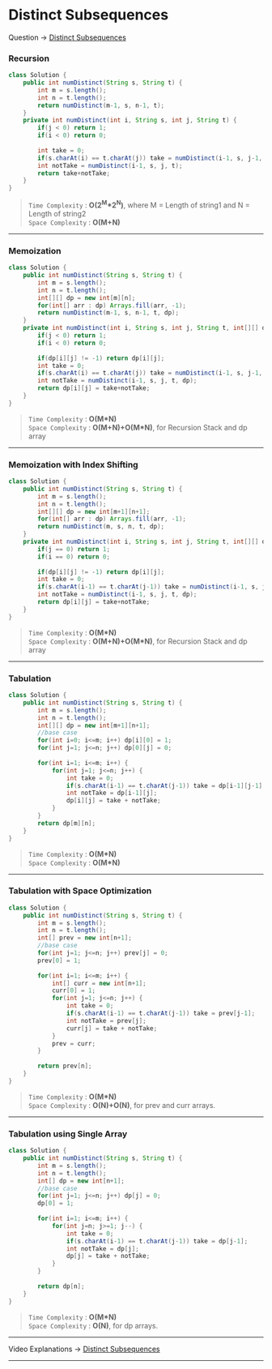 # Distinct Subsequences
Question -> [Distinct Subsequences](https://leetcode.com/problems/distinct-subsequences/)    

### Recursion
```java
class Solution {
    public int numDistinct(String s, String t) {
        int m = s.length();
        int n = t.length();
        return numDistinct(m-1, s, n-1, t);
    }
    private int numDistinct(int i, String s, int j, String t) {
        if(j < 0) return 1;
        if(i < 0) return 0;
        
        int take = 0;
        if(s.charAt(i) == t.charAt(j)) take = numDistinct(i-1, s, j-1, t);
        int notTake = numDistinct(i-1, s, j, t);
        return take+notTake;
    }
}
```           
> `Time Complexity` : **O(2<sup>M</sup>\*2<sup>N</sup>)**, where M = Length of string1 and N = Length of string2          
> `Space Complexity` : **O(M+N)**    
---
### Memoization
```java
class Solution {
    public int numDistinct(String s, String t) {
        int m = s.length();
        int n = t.length();
        int[][] dp = new int[m][n];
        for(int[] arr : dp) Arrays.fill(arr, -1);
        return numDistinct(m-1, s, n-1, t, dp);
    }
    private int numDistinct(int i, String s, int j, String t, int[][] dp) {
        if(j < 0) return 1;
        if(i < 0) return 0;
        
        if(dp[i][j] != -1) return dp[i][j];
        int take = 0;
        if(s.charAt(i) == t.charAt(j)) take = numDistinct(i-1, s, j-1, t, dp);
        int notTake = numDistinct(i-1, s, j, t, dp);
        return dp[i][j] = take+notTake;
    }
}
```
> `Time Complexity` : **O(M\*N)**           
> `Space Complexity` : **O(M+N)+O(M\*N)**, for Recursion Stack and dp array
---
### Memoization with Index Shifting
```java
class Solution {
    public int numDistinct(String s, String t) {
        int m = s.length();
        int n = t.length();
        int[][] dp = new int[m+1][n+1];
        for(int[] arr : dp) Arrays.fill(arr, -1);
        return numDistinct(m, s, n, t, dp);
    }
    private int numDistinct(int i, String s, int j, String t, int[][] dp) {
        if(j == 0) return 1;
        if(i == 0) return 0;
        
        if(dp[i][j] != -1) return dp[i][j];
        int take = 0;
        if(s.charAt(i-1) == t.charAt(j-1)) take = numDistinct(i-1, s, j-1, t, dp);
        int notTake = numDistinct(i-1, s, j, t, dp);
        return dp[i][j] = take+notTake;
    }
}
```
> `Time Complexity` : **O(M\*N)**            
> `Space Complexity` : **O(M+N)+O(M\*N)**, for Recursion Stack and dp array
---
### Tabulation
```java
class Solution {
    public int numDistinct(String s, String t) {
        int m = s.length();
        int n = t.length();
        int[][] dp = new int[m+1][n+1];
        //base case
        for(int i=0; i<=m; i++) dp[i][0] = 1;
        for(int j=1; j<=n; j++) dp[0][j] = 0;
        
        for(int i=1; i<=m; i++) {
            for(int j=1; j<=n; j++) {
                int take = 0;
                if(s.charAt(i-1) == t.charAt(j-1)) take = dp[i-1][j-1];
                int notTake = dp[i-1][j];
                dp[i][j] = take + notTake;
            }
        }
        return dp[m][n];
    }
}
```
> `Time Complexity` : **O(M\*N)**             
> `Space Complexity` : **O(M\*N)** 
---
### Tabulation with Space Optimization
```java
class Solution {
    public int numDistinct(String s, String t) {
        int m = s.length();
        int n = t.length();
        int[] prev = new int[n+1];
        //base case
        for(int j=1; j<=n; j++) prev[j] = 0;
        prev[0] = 1;
        
        for(int i=1; i<=m; i++) {
            int[] curr = new int[n+1];
            curr[0] = 1;
            for(int j=1; j<=n; j++) {
                int take = 0;
                if(s.charAt(i-1) == t.charAt(j-1)) take = prev[j-1];
                int notTake = prev[j];
                curr[j] = take + notTake;
            }
            prev = curr;
        }
        
        return prev[n];
    }
}
```
> `Time Complexity` : **O(M\*N)**           
> `Space Complexity` : **O(N)+O(N)**, for prev and curr arrays.
---
### Tabulation using Single Array
```java
class Solution {
    public int numDistinct(String s, String t) {
        int m = s.length();
        int n = t.length();
        int[] dp = new int[n+1];
        //base case
        for(int j=1; j<=n; j++) dp[j] = 0;
        dp[0] = 1;
        
        for(int i=1; i<=m; i++) {
            for(int j=n; j>=1; j--) {
                int take = 0;
                if(s.charAt(i-1) == t.charAt(j-1)) take = dp[j-1];
                int notTake = dp[j];
                dp[j] = take + notTake;
            }
        }
        
        return dp[n];
    }
}
```
> `Time Complexity` : **O(M\*N)**           
> `Space Complexity` : **O(N)**, for dp arrays.
---
Video Explanations -> [Distinct Subsequences](https://youtu.be/nVG7eTiD2bY?list=PLgUwDviBIf0qUlt5H_kiKYaNSqJ81PMMY)   
<hr>

